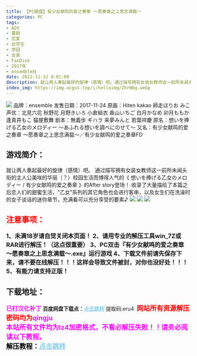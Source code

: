```yaml
---
title: 【PC硬盘】有少女献鸣的爱之奏章 ～愿奏章之上思念满载～
categories: PC
tags:
- ADV
- 喜剧
- 恋爱
- 女学生
- 学园
- 女装
- FanDisk
- 2017年
- ensemble社
date: 2022-11-12 8:01:00
description: 就让两人奏起最好的旋律（感情）吧。通过描写拥有女装女教师这一前所未闻头衔的主人公美咲的华丽（？）校园生活而博得人气的《 想いを捧げる乙女のメロディー / 有少女献鸣的爱之奏章 》的After story登场！收录了大量描绘了本篇之后恋人们的甜蜜生活，“乙女”系列的其它角色也会进行客串，以及女生们在洗澡时的女子谈话的迷你章节，充满看可以充分享受的要素♪
index_img: https://img.acgus.top/i/helloimg/ZhrWbg.webp
---
```

![](https://img.acgus.top/i/helloimg/ZhrWbg.webp)
品牌：ensemble
发售日期：2017-11-24
原画：Hiten kakao 師走ほりお みこ
声优：北見六花 秋野花 月野きいろ 小倉結衣 香山いちご 白月かなめ 卯月ももか 逢真井もこ 猫屋敷舞
剧本：無義歩 ギハラ 来夢みんと 若葉祥慶
原名：想いを捧げる乙女のメロディー ～あふれる想いを調べにのせて～
又名：有少女献鸣的爱之奏章 ～愿奏章之上思念满载～／有少女献鸣的爱之奏章FD

## 游戏简介：
就让两人奏起最好的旋律（感情）吧。
通过描写拥有女装女教师这一前所未闻头衔的主人公美咲的华丽（？）校园生活而博得人气的《 想いを捧げる乙女のメロディー / 有少女献鸣的爱之奏章 》的After story登场！
收录了大量描绘了本篇之后恋人们的甜蜜生活，“乙女”系列的其它角色也会进行客串，以及女生们在洗澡时的女子谈话的迷你章节，充满看可以充分享受的要素♪
![](https://img.acgus.top/i/helloimg/Zhrl9Y.webp)
![](https://img.acgus.top/i/helloimg/ZhrMk9.webp)
![](https://img.acgus.top/i/helloimg/ZhrT1X.webp)




## <font color=#FF0000 >注意事项：</font>
<font size=3><b>1、未满18岁请自觉关闭本页面！
2、请用专业的解压工具win_7Z或RAR进行解压！（这点很重要）
3、PC双击『有少女献鸣的爱之奏章 ～愿奏章之上思念满载～.exe』运行游戏
4、下载文件前请先保存下来，请不要在线解压！！！这样会导致文件被封，对你也没好处！！！
5、有能力请支持正版！</b></font>

## 下载地址：
<font color=#FF00FF size=3>**已打汉化补丁**</font>
<b>百度网盘下载点：</b><a href="https://pan.baidu.com/s/1rDXFIdIf_H1eaRqqzXESiQ?pwd=eru4" style="color: #87CEEB;"><b>点击跳转</b></a> 提取码:eru4
<a style="padding: 0" href="https://post.qingju.org/AD/"><img style="max-width:100%" src="https://img.acgus.top/i/2024/07/478f689b8021d8d499ab43d21acf137a.gif" alt=""></a>
<b><font color=#FF0000 size=4>网站所有资源解压密码均为</b></font><b><font color=#FF00FF size=4>qingju</font><font color=#FF0000 ></font></b><br><b><font color=#FF00FF size=4>本站所有文件均为lz4加密格式，不看必解压失败！！请务必阅读以下教程。</b></font><br><b><font color=#000 size=4>解压教程：</b><a href="https://post.qingju.org/tutorial/000/" style="color: #87CEEB;"><b>点击跳转</b></a>